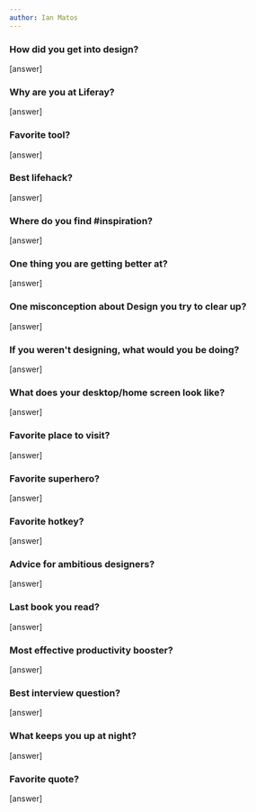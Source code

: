 ```yaml
---
author: Ian Matos
---
```


### How did you get into design?

[answer]

### Why are you at Liferay?

[answer]

### Favorite tool?

[answer]

### Best lifehack?

[answer]

### Where do you find #inspiration?

[answer]

### One thing you are getting better at?

[answer]

### One misconception about Design you try to clear up?

[answer]

### If you weren't designing, what would you be doing?

[answer]

### What does your desktop/home screen look like?

[answer]

### Favorite place to visit?

[answer]

### Favorite superhero?

[answer]

### Favorite hotkey?

[answer]

### Advice for ambitious designers?

[answer]

### Last book you read?

[answer]

### Most effective productivity booster?

[answer]

### Best interview question?

[answer]

### What keeps you up at night?

[answer]

### Favorite quote?

[answer]
